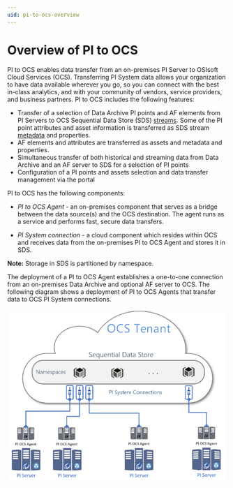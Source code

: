 ```yaml
---
uid: pi-to-ocs-overview
---
```


# Overview of PI to OCS

PI to OCS enables data transfer from an on-premises PI Server to OSIsoft Cloud Services (OCS). Transferring PI System data allows your organization to have data available wherever you go, so you can connect with the best in-class analytics, and with your community of vendors, service providers, and business partners. PI to OCS includes the following features:

* Transfer of a selection of Data Archive PI points and AF elements from PI Servers to OCS Sequential Data Store (SDS) [streams](xref:sdsStreams). Some of the PI point attributes and asset information is transferred as SDS stream [metadata](xref:sds-streams-metadata) and properties.
* AF elements and attributes are transferred as assets and metadata and properties.
* Simultaneous transfer of both historical and streaming data from Data Archive and an AF server to SDS for a selection of PI points
* Configuration of a PI points and assets selection and data transfer management via the portal

PI to OCS has the following components:

- *PI to OCS Agent* - an on-premises component that serves as a bridge between the data source(s) and the OCS destination. The agent runs as a service and performs fast, secure data transfers.

- *PI System connection* - a cloud component which resides within OCS and receives data from the on-premises PI to OCS Agent and stores it in SDS.

**Note:** Storage in SDS is partitioned by namespace.

The deployment of a PI to OCS Agent establishes a one-to-one connection from an on-premises Data Archive and optional AF server to OCS. The following diagram shows a deployment of PI to OCS Agents that transfer data to OCS PI System connections.

![PI to OCS](../../images/ocs-diagram.png)
